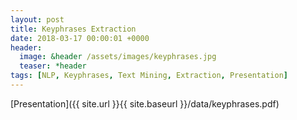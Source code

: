 ```yaml
---
layout: post
title: Keyphrases Extraction
date: 2018-03-17 00:00:01 +0000
header:
  image: &header /assets/images/keyphrases.jpg
  teaser: *header
tags: [NLP, Keyphrases, Text Mining, Extraction, Presentation]
---
```


[Presentation]({{ site.url }}{{ site.baseurl }}/data/keyphrases.pdf)
